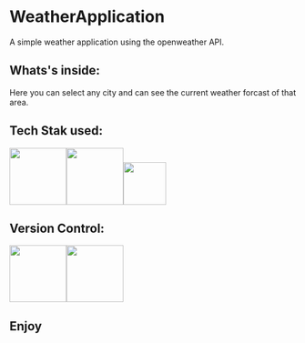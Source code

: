 # WeatherApplication
A simple weather application using the openweather API.

## Whats's inside:
Here you can select any city and can see the current weather forcast of that area.
## Tech Stak used:
<img src="https://user-images.githubusercontent.com/25181517/192158954-f88b5814-d510-4564-b285-dff7d6400dad.png" height="100px" width="100px" /><img src="https://user-images.githubusercontent.com/25181517/183898674-75a4a1b1-f960-4ea9-abcb-637170a00a75.png" height=100px width=100px /><img src ="https://user-images.githubusercontent.com/25181517/117447155-6a868a00-af3d-11eb-9cfe-245df15c9f3f.png" height="75px" width="75px" /> 
## Version Control:
<img src="https://user-images.githubusercontent.com/25181517/192108372-f71d70ac-7ae6-4c0d-8395-51d8870c2ef0.png"  height="100px" width="100px" /><img src="https://user-images.githubusercontent.com/25181517/192108374-8da61ba1-99ec-41d7-80b8-fb2f7c0a4948.png"  height="100px" width="100px" />
## Enjoy


